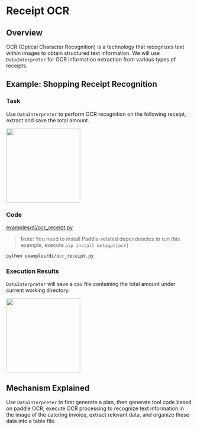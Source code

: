 # Receipt OCR

## Overview

OCR (Optical Character Recognition) is a technology that recognizes text within images to obtain structured text information. We will use `DataInterpreter` for OCR information extraction from various types of receipts.

## Example: Shopping Receipt Recognition

### Task

Use `DataInterpreter` to perform OCR recognition on the following receipt, extract and save the total amount.

<img src="../../../../../public/image/guide/use_cases/interpreter/receipt_shopping.png" width="200">

### Code

[examples/di/ocr_receipt.py](https://github.com/geekan/MetaGPT/blob/main/examples/di/ocr_receipt.py)

> Note: You need to install Paddle-related dependencies to run this example, execute
> `pip install metagpt[ocr]`

```bash
python examples/di/ocr_receipt.py
```

### Execution Results

`DataInterpreter` will save a csv file containing the total amount under current working directory.

<img src="../../../../../public/image/guide/use_cases/interpreter/receipt_shopping_ocr_result.png" width="200">

## Mechanism Explained

Use `DataInterpreter` to first generate a plan, then generate tool code based on paddle OCR, execute OCR processing to recognize text information in the image of the catering invoice, extract relevant data, and organize these data into a table file.
